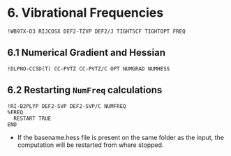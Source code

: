 # 6. Vibrational Frequencies

```
!WB97X-D3 RIJCOSX DEF2-TZVP DEF2/J TIGHTSCF TIGHTOPT FREQ
```

## 6.1 Numerical Gradient and Hessian
```
!DLPNO-CCSD(T) CC-PVTZ CC-PVTZ/C OPT NUMGRAD NUMHESS
```

## 6.2 Restarting `NumFreq` calculations
```
!RI-B2PLYP DEF2-SVP DEF2-SVP/C NUMFREQ
%FREQ
  RESTART TRUE
END
```
- If the basename.hess file is present on the same folder as the input, the computation will be restarted from where stopped.
